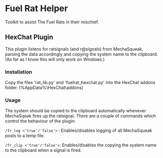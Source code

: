 # Fuel Rat Helper

Toolkit to assist The Fuel Rats in their mischief.

## HexChat Plugin

This plugin listens for ratsignals (and r@signals) from MechaSqueak, parsing the data
accordingly and copying the system name to the clipboard. (As far as I know this will
only work on Windows.)

### Installation

Copy the files 'rat_lib.py' and 'fuelrat_hexchat.py' into the HexChat addons folder.
(%AppData%\HexChat\addons)

### Usage

The system should be copied to the clipboard automatically whenever MechaSqeak fires
up the ratsignal. There are a couple of commands which control the behaviour of the
plugin:

```/fr_log <'true'/'false'>``` : Enables/disables logging of all MechaSqueak posts to
a temp file.

```/fr_clip <'true'/'false'>```: Enables/disables the copying the system name to the
clipboard when a signal is fired.

